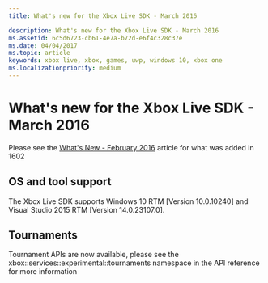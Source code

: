 ```yaml
---
title: What's new for the Xbox Live SDK - March 2016

description: What's new for the Xbox Live SDK - March 2016
ms.assetid: 6c5d6723-cb61-4e7a-b72d-e6f4c328c37e
ms.date: 04/04/2017
ms.topic: article
keywords: xbox live, xbox, games, uwp, windows 10, xbox one
ms.localizationpriority: medium
---
```

# What's new for the Xbox Live SDK - March 2016

Please see the [What's New - February 2016](1602-whats-new.md) article for what was added in 1602

## OS and tool support
The Xbox Live SDK supports Windows 10 RTM [Version 10.0.10240] and Visual Studio 2015 RTM [Version 14.0.23107.0].

## Tournaments
Tournament APIs are now available, please see the xbox::services::experimental::tournaments namespace in the API reference for more information
